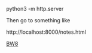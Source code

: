 python3 -m http.server


Then go to something like 

http://localhost:8000/notes.html

<a href="bw8.html">BW8</a>

